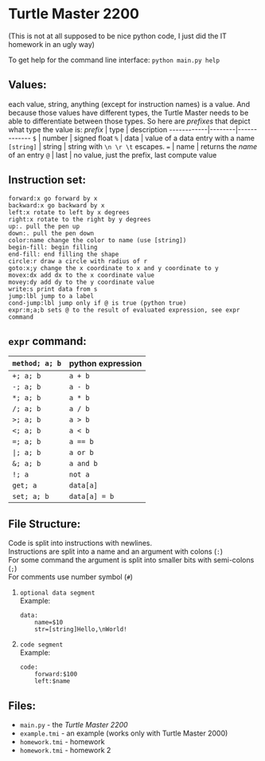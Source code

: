 # Turtle Master 2200

(This is not at all supposed to be nice python code, I just did the IT homework in an ugly way)

To get help for the command line interface: `python main.py help`

## Values:
each value, string, anything (except for instruction names) is a value. And because those values have different types, the Turtle Master needs to be able to differentiate between those types. So here are *prefixes* that depict what type the value is:
 *prefix*   | type   | description 
------------|--------|-------------
 `$`        | number | signed float
 `%`        | data   | value of a data entry with a name
 `[string]` | string | string with `\n \r \t` escapes.
 `=`        | name   | returns the *name* of an entry
 `@`        | last   | no value, just the prefix, last compute value

## Instruction set:
```
forward:x go forward by x
backward:x go backward by x
left:x rotate to left by x degrees
right:x rotate to the right by y degrees
up:. pull the pen up
down:. pull the pen down
color:name change the color to name (use [string])
begin-fill: begin filling
end-fill: end filling the shape
circle:r draw a circle with radius of r
goto:x;y change the x coordinate to x and y coordinate to y
movex:dx add dx to the x coordinate value
movey:dy add dy to the y coordinate value
write:s print data from s
jump:lbl jump to a label
cond-jump:lbl jump only if @ is true (python true)
expr:m;a;b sets @ to the result of evaluated expression, see expr command
```

## `expr` command:
| `method; a; b` | python expression |
|----------------|-------------------|
| `+; a; b  `    | `a + b      `     |
| `-; a; b  `    | `a - b      `     |
| `*; a; b  `    | `a * b      `     |
| `/; a; b  `    | `a / b      `     |
| `>; a; b  `    | `a > b      `     |
| `<; a; b  `    | `a < b      `     |
| `=; a; b  `    | `a == b     `     |
| `\|; a; b `    | `a or b     `     |
| `&; a; b  `    | `a and b    `     |
| `!; a     `    | `not a      `     |
| `get; a   `    | `data[a]    `     |
| `set; a; b`    | `data[a] = b`     |

## File Structure:
Code is split into instructions with newlines.<br>
Instructions are split into a name and an argument with colons (`:`)<br>
For some command the argument is split into smaller bits with semi-colons (`;`)<br>
For comments use number symbol (`#`)<br>
1. `optional data segment`<br>
    Example:
    ```
    data:
        name=$10
        str=[string]Hello,\nWorld!
    ```
2. `code segment`<br>
    Example:
    ```
    code:
        forward:$100
        left:$name
    ```


## Files:
* `main.py` - the *Turtle Master 2200*
* `example.tmi` - an example (works only with Turtle Master 2000)
* `homework.tmi` - homework
* `homework.tmi` - homework 2
